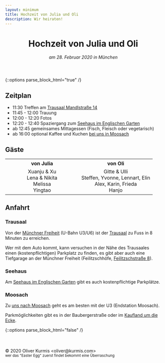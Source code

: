 ```yaml
---
layout: minimum
title: Hochzeit von Julia und Oli
description: Wir heiraten!
---
```


<header>
    <h1>Hochzeit von Julia und Oli</h1>
    <em>am 28. Februar 2020 in München</em>
</header>

{::options parse_block_html="true" /}
<section>

## Zeitplan

 * 11:30 Treffen am [Trausaal Mandlstraße 14](https://goo.gl/maps/1R3dhw9SqHuVk3Cq6)
 * 11:45 - 12:00 Trauung
 * 12:00 - 12:20 Fotos
 * 12:20 - 12:40 Spaziergang zum [Seehaus im Englischen Garten](https://goo.gl/maps/uNe7keU7nyiCpGLs7)
 * ab 12:45 gemeinsames Mittagessen (Fisch, Fleisch oder vegetarisch)
 * ab 16:00 optional Kaffee und Kuchen [bei uns in Moosach](https://goo.gl/maps/mgYWvRajwJeKMePt7)

</section>

<section>

## Gäste

<table style="text-align: center; width: 100%">
    <colgroup>
        <col width="50%">
        <col width="50%">
    </colgroup>
<tr>
<th>von Julia</th>
<th>von Oli</th>
</tr>
<tr>
<td>
 Xuanju & Xu<br>
 Lena & Nikita<br>
 Melissa<br>
 Yingtao<br>
</td>
<td>
 Gitte & Ulli<br>
 Steffen, Yvonne, Lennart, Elin<br>
 Alex, Karin, Frieda<br>
 Hanjo<br>
</td>
</tr>
</table>

</section>

<section>

## Anfahrt
### Trausaal

Von der [Münchner Freiheit](https://goo.gl/maps/Neyh8UBfpwZDNH7S7)
(U-Bahn U3/U6) ist der
[Trausaal](https://goo.gl/maps/1R3dhw9SqHuVk3Cq6) zu Fuss
in 8 Minuten zu erreichen.

Wer mit dem Auto kommt, kann versuchen in der Nähe des Trausaales
einen (kostenpflichtigen) Parkplatz zu finden,
es gibt aber auch eine Tiefgarage an der Münchner Freiheit
(Feilitzschhöfe, [Feilitzschstraße 8](https://goo.gl/maps/CSuTZL1vebrAsVyEA)).

### Seehaus
Am [Seehaus im Englischen Garten](https://goo.gl/maps/uNe7keU7nyiCpGLs7)
gibt es auch kostenpflichtige Parkplätze.

### Moosach
Zu [uns nach Moosach](https://goo.gl/maps/mgYWvRajwJeKMePt7)
geht es am besten mit der U3 (Endstation Moosach).

Parkmöglichkeiten gibt es in der Baubergerstraße oder im
[Kaufland um die Ecke](https://goo.gl/maps/imTk5xgm4TJrMpex6).

</section>

{::options parse_block_html="false" /}

<footer style="margin-top: 50px">
    © 2020 Oliver Kurmis &lt;oliver@kurmis.com&gt;
    <br>
    <small>
    wer das "Easter Egg" zuerst findet bekommt eine Überraschung
    </small>
    <!-- hier ist das Easter Egg nicht zu finden (•‿•) -->
</footer>
